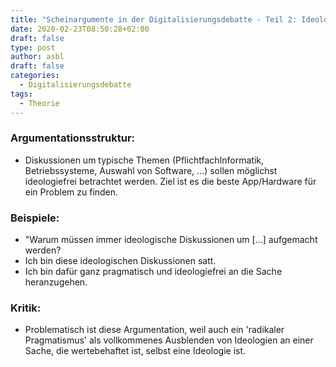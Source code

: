 ```yaml
---
title: "Scheinargumente in der Digitalisierungsdebatte - Teil 2: Ideologische Diskussionen"
date: 2020-02-23T08:50:28+02:00
draft: false
type: post
author: asbl
draft: false
categories:
  - Digitalisierungsdebatte
tags:
  - Theorie
---
```


### Argumentationsstruktur:

  * Diskussionen um typische Themen (PflichtfachInformatik, Betriebssysteme, Auswahl von Software, ...) sollen möglichst ideologiefrei betrachtet werden. Ziel ist es die beste App/Hardware für ein Problem zu finden.

### Beispiele:

  * "Warum müssen immer ideologische Diskussionen um [...] aufgemacht werden?
  * Ich bin diese ideologischen Diskussionen satt.
  * Ich bin dafür ganz pragmatisch und ideologiefrei an die Sache heranzugehen.

### Kritik:

  * Problematisch ist diese Argumentation, weil auch ein 'radikaler Pragmatismus' als vollkommenes Ausblenden von Ideologien an einer Sache, die wertebehaftet ist, selbst eine Ideologie ist. 